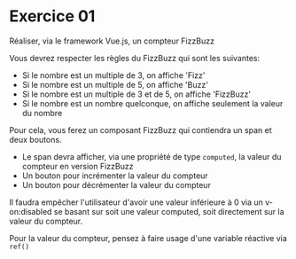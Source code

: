 # Exercice 01

Réaliser, via le framework Vue.js, un compteur FizzBuzz

Vous devrez respecter les règles du FizzBuzz qui sont les suivantes: 

* Si le nombre est un multiple de 3, on affiche 'Fizz'
* Si le nombre est un multiple de 5, on affiche 'Buzz'
* Si le nombre est un multiple de 3 et de 5, on affiche 'FizzBuzz'
* Si le nombre est un nombre quelconque, on affiche seulement la valeur du nombre

Pour cela, vous ferez un composant FizzBuzz qui contiendra un span et deux boutons. 
* Le span devra afficher, via une propriété de type `computed`, la valeur du compteur en version FizzBuzz
* Un bouton pour incrémenter la valeur du compteur
* Un bouton pour décrémenter la valeur du compteur

Il faudra empêcher l'utilisateur d'avoir une valeur inférieure à 0 via un v-on:disabled se basant sur soit une valeur computed, soit directement sur la valeur du compteur.

Pour la valeur du compteur, pensez à faire usage d'une variable réactive via `ref()`